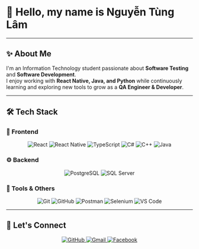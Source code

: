 # 👋 Hello, my name is Nguyễn Tùng Lâm  

---

## ✨ About Me  
I'm an Information Technology student passionate about **Software Testing** and **Software Development**.  
I enjoy working with **React Native, Java, and Python** while continuously learning and exploring new tools to grow as a **QA Engineer & Developer**.  

---

## 🛠 Tech Stack  

### 🚀 Frontend  
<p align="center">
  <img src="https://img.shields.io/badge/React-61DAFB?style=for-the-badge&logo=react&logoColor=000" alt="React"/>
  <img src="https://img.shields.io/badge/React%20Native-61DAFB?style=for-the-badge&logo=react&logoColor=000" alt="React Native"/>
  <img src="https://img.shields.io/badge/TypeScript-3178C6?style=for-the-badge&logo=typescript&logoColor=fff" alt="TypeScript"/>
  <img src="https://img.shields.io/badge/C%23-239120?style=for-the-badge&logo=c-sharp&logoColor=fff" alt="C#"/>
  <img src="https://img.shields.io/badge/C++-00599C?style=for-the-badge&logo=cplusplus&logoColor=fff" alt="C++"/>
  <img src="https://img.shields.io/badge/Java-007396?style=for-the-badge&logo=java&logoColor=fff" alt="Java"/>
</p>

### ⚙️ Backend  
<p align="center">
  <img src="https://img.shields.io/badge/PostgreSQL-4169E1?style=for-the-badge&logo=postgresql&logoColor=fff" alt="PostgreSQL"/>
  <img src="https://img.shields.io/badge/SQL%20Server-CC2927?style=for-the-badge&logo=microsoftsqlserver&logoColor=fff" alt="SQL Server"/>
</p>

### 🔧 Tools & Others  
<p align="center">
  <img src="https://img.shields.io/badge/Git-F05032?style=for-the-badge&logo=git&logoColor=fff" alt="Git"/>
  <img src="https://img.shields.io/badge/GitHub-181717?style=for-the-badge&logo=github&logoColor=fff" alt="GitHub"/>
  <img src="https://img.shields.io/badge/Postman-FF6C37?style=for-the-badge&logo=postman&logoColor=fff" alt="Postman"/>
  <img src="https://img.shields.io/badge/Selenium-43B02A?style=for-the-badge&logo=selenium&logoColor=fff" alt="Selenium"/>
  <img src="https://img.shields.io/badge/VS%20Code-007ACC?style=for-the-badge&logo=visualstudiocode&logoColor=fff" alt="VS Code"/>
</p>

---

## 🤝 Let's Connect  
<p align="center">
  <a href="https://github.com/Lamelazz">
    <img src="https://img.shields.io/badge/GitHub-181717?style=for-the-badge&logo=github&logoColor=fff" alt="GitHub"/>
  </a>
  <a href="mailto:lamnguyen010904@gmail.com">
    <img src="https://img.shields.io/badge/Gmail-D14836?style=for-the-badge&logo=gmail&logoColor=fff" alt="Gmail"/>
  </a>
  <a href="https://facebook.com/yourprofile">
    <img src="https://img.shields.io/badge/Facebook-1877F2?style=for-the-badge&logo=facebook&logoColor=fff" alt="Facebook"/>
  </a>
</p>
